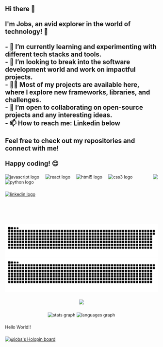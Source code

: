 <h2 align="left">
Hi there 👋<br><br>I'm Jobs, an avid explorer in the world of technology! 🚀<br><br>- 🌱 I’m currently learning and experimenting with different tech stacks and tools.<br>- 💼 I’m looking to break into the software development world and work on impactful projects.<br>- 👨‍💻 Most of my projects are available here, where I explore new frameworks, libraries, and challenges.<br>- 🤝 I’m open to collaborating on open-source projects and any interesting ideas.<br>- 📫 How to reach me: Linkedin below<br><br>Feel free to check out my repositories and connect with me!<br><br>Happy coding! 😊</h2>

###

<img align="right" height="150" src="https://i.giphy.com/media/v1.Y2lkPTc5MGI3NjExbHo5MXRraGg1cG9zOHgzN2UxMm1mZ2xia21hNm1oODVyMW4wd29mciZlcD12MV9pbnRlcm5hbF9naWZfYnlfaWQmY3Q9Zw/GeimqsH0TLDt4tScGw/giphy.gif"  />

###

<div align="left">
  <img src="https://cdn.jsdelivr.net/gh/devicons/devicon/icons/javascript/javascript-original.svg" height="30" alt="javascript logo"  />
  <img width="12" />
  <img src="https://cdn.jsdelivr.net/gh/devicons/devicon/icons/react/react-original.svg" height="30" alt="react logo"  />
  <img width="12" />
  <img src="https://cdn.jsdelivr.net/gh/devicons/devicon/icons/html5/html5-original.svg" height="30" alt="html5 logo"  />
  <img width="12" />
  <img src="https://cdn.jsdelivr.net/gh/devicons/devicon/icons/css3/css3-original.svg" height="30" alt="css3 logo"  />
  <img width="12" />
  <img src="https://cdn.jsdelivr.net/gh/devicons/devicon/icons/python/python-original.svg" height="30" alt="python logo"  />
</div>

###

<div align="left">
  <a href="www.linkedin.com/in/iamjobin" target="_blank">
    <img src="https://img.shields.io/static/v1?message=LinkedIn&logo=linkedin&label=&color=0077B5&logoColor=white&labelColor=&style=for-the-badge" height="35" alt="linkedin logo"  />
  </a>
</div>

###

<br clear="both">

![GitHub Snake Light](dist/github-snake.svg#gh-light-mode-only)
![GitHub Snake Dark](dist/github-snake-dark.svg#gh-dark-mode-only)


###

<div align="center">
  <img src="https://profile-counter.glitch.me/jobscode/count.svg?"  />
</div>

###

<div align="center">
  <img src="https://github-readme-stats.vercel.app/api?username=jobscode&hide_title=false&hide_rank=false&show_icons=true&include_all_commits=true&count_private=true&disable_animations=false&theme=dracula&locale=en&hide_border=false&order=1" height="150" alt="stats graph"  />
  <img src="https://github-readme-stats.vercel.app/api/top-langs?username=jobscode&locale=en&hide_title=false&layout=compact&card_width=320&langs_count=5&theme=dracula&hide_border=false&order=2" height="150" alt="languages graph"  />
</div>


###

<p align="left">Hello World!!</p>

###

[![@jobs's Holopin board](https://holopin.io/api/user/board?user=jobs)](https://holopin.io/@jobs)

<!---
jobin007/jobin007 is a ✨ special ✨ repository because its `README.md` (this file) appears on your GitHub profile.
You can click the Preview link to take a look at your changes.
--->

